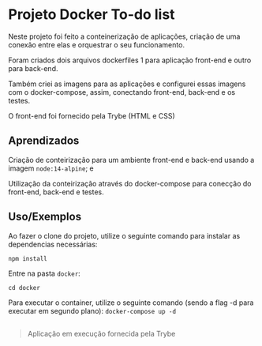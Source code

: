 
# Projeto Docker To-do list 

Neste projeto foi feito a conteinerização de aplicações, criação de uma conexão entre elas e orquestrar o seu funcionamento.

Foram criados dois arquivos dockerfiles 1 para aplicação front-end e outro para back-end.

Também criei as imagens para as aplicações e configurei essas imagens com o docker-compose, assim, conectando front-end, back-end e os testes.

O front-end foi fornecido pela Trybe (HTML e CSS)






## Aprendizados

Criação de conteirização para um ambiente front-end e back-end usando a imagem `node:14-alpine`; e

Utilização da conteirização através do docker-compose para conecção do front-end, back-end e testes.



## Uso/Exemplos
Ao fazer o clone do projeto, utilize o seguinte comando para instalar as dependencias necessárias:

```
npm install
```

Entre na pasta ```docker```:

```
cd docker
```
Para executar o container, utilize o seguinte comando (sendo a flag -d para executar em segundo plano):
`
docker-compose up -d
`

##

> Aplicação em execução fornecida pela Trybe

